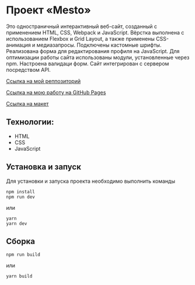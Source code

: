 # Проект «Mesto»
Это одностраничный интерактивный веб-сайт, созданный с применением HTML, CSS, Webpack и JavaScript. Вёрстка выполнена с использованием Flexbox и Grid Layout, а также применены CSS-анимация и медиазапросы. Подключены кастомные шрифты. Реализована форма для редактирования профиля на JavaScript. Для оптимизации работы сайта использованы модули, установленные через npm. Настроена валидаци форм. Сайт интегрирован с сервером посредством API.

[Ссылка на мой реппозиторий](https://github.com/AskonaLi/mesto-project-ff)

[Ссылка на мою работу на GitHub Pages](https://askonali.github.io/mesto-project-ff)

[Ссылка на макет](https://www.figma.com/design/3hl3Cvttz1aI12kXj938wY/JavaScript.-Sprint-5-(Copy)?node-id=0-1&p=f&t=GJZwHBdgT2lRdevW-0)

## Технологии:
- HTML
- CSS
- JavaScript

## Установка и запуск
Для установки и запуска проекта необходимо выполнить команды

```
npm install
npm run dev
```

или

```
yarn
yarn dev
```
## Сборка

```
npm run build
```

или

```
yarn build
```
